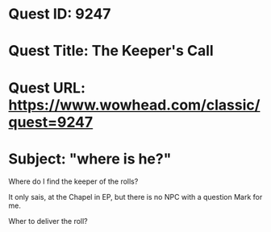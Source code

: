# Quest ID: 9247
# Quest Title: The Keeper's Call
# Quest URL: https://www.wowhead.com/classic/quest=9247
# Subject: "where is he?"
Where do I find the keeper of the rolls?

It only sais, at the Chapel in EP, but there is no NPC with a question Mark for me.

Wher to deliver the roll?